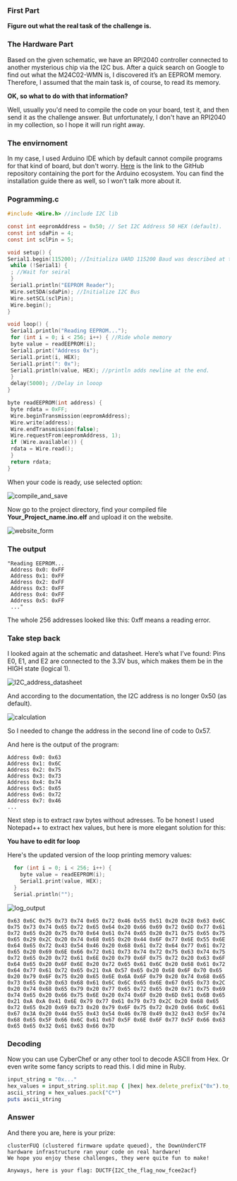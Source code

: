 ### First Part

**Figure out what the real task of the challenge is.**

### The Hardware Part
Based on the given schematic, we have an RPI2040 controller connected to another mysterious chip via the I2C bus. After a quick search on Google to find out what the M24C02-WMN is, I discovered it’s an EEPROM memory. Therefore, I assumed that the main task is, of course, to read its memory.

**OK, so what to do with that information?**

Well, usually you'd need to compile the code on your board, test it, and then send it as the challenge answer. But unfortunately, I don't have an RPI2040 in my collection, so I hope it will run right away.

### The envirnoment
In my case, I used Arduino IDE which by default cannot compile programs for that kind of board, but don't worry.
[Here](https://github.com/earlephilhower/arduino-pico) is the link to the GitHub repository containing the port for the Arduino ecosystem.
You can find the installation guide there as well, so I won't talk more about it.

### Pogramming.c

```c
#include <Wire.h> //include I2C lib

const int eepromAddress = 0x50; // Set I2C Address 50 HEX (default).
const int sdaPin = 4;
const int sclPin = 5;

void setup() {
Serial1.begin(115200); //Initializa UARD 115200 Baud was described at task website.
 while (!Serial1) {
 ; //Wait for seiral
 }
 Serial1.println("EEPROM Reader");
 Wire.setSDA(sdaPin); //Initialize I2C Bus
 Wire.setSCL(sclPin);
 Wire.begin();
}

void loop() {
 Serial1.println("Reading EEPROM...");
 for (int i = 0; i < 256; i++) { //Ride whole memory
 byte value = readEEPROM(i);
 Serial1.print("Address 0x");
 Serial1.print(i, HEX);
 Serial1.print(": 0x");
 Serial1.println(value, HEX); //println adds newline at the end.
 }
 delay(5000); //Delay in looop
}

byte readEEPROM(int address) {
 byte rdata = 0xFF;
 Wire.beginTransmission(eepromAddress);
 Wire.write(address);
 Wire.endTransmission(false);
 Wire.requestFrom(eepromAddress, 1);
 if (Wire.available()) {
 rdata = Wire.read();
 }
 return rdata;
}
````

When your code is ready, use selected option:

![compile_and_save](https://github.com/BarrYPL/CTF-Writeups/blob/main/DUCTF/I%20see/Images/compile_and_save.png?raw=true)

Now go to the project directory, find your compiled file **__Your_Project_name.ino.elf__** and upload it on the website.

![website_form](https://github.com/BarrYPL/CTF-Writeups/blob/main/DUCTF/I%20see/Images/website_form.png?raw=true)

### The output

```` 
"Reading EEPROM...
 Address 0x0: 0xFF
 Address 0x1: 0xFF
 Address 0x2: 0xFF
 Address 0x3: 0xFF
 Address 0x4: 0xFF
 Address 0x5: 0xFF
 ..."
````

The whole 256 addresses looked like this: 0xff means a reading error.

### Take step back
I looked again at the schematic and datasheet. Here’s what I’ve found:
Pins E0, E1, and E2 are connected to the 3.3V bus, which makes them be in the HIGH
state (logical 1).

![I2C_address_datasheet](https://github.com/BarrYPL/CTF-Writeups/blob/main/DUCTF/I%20see/Images/I2C_address_datasheet.png?raw=true)

And according to the documentation, the I2C address is no longer 0x50 (as default).

![calculation](https://github.com/BarrYPL/CTF-Writeups/blob/main/DUCTF/I%20see/Images/calc.png?raw=true)

So I needed to change the address in the second line of code to 0x57.

And here is the output of the program:

````
Address 0x0: 0x63
Address 0x1: 0x6C
Address 0x2: 0x75
Address 0x3: 0x73
Address 0x4: 0x74
Address 0x5: 0x65
Address 0x6: 0x72
Address 0x7: 0x46
...
````

Next step is to extract raw bytes without adresses. To be honest I used Notepad++ to extract hex values, but here is more elegant solution for this:

**You have to edit for loop**

Here's the updated version of the loop printing memory values:

```c
  for (int i = 0; i < 256; i++) {
    byte value = readEEPROM(i);
    Serial1.print(value, HEX);
  }
  Serial.println("");
````

![log_output](https://github.com/BarrYPL/CTF-Writeups/blob/main/DUCTF/I%20see/Images/log_output.png?raw=true)

````
0x63 0x6C 0x75 0x73 0x74 0x65 0x72 0x46 0x55 0x51 0x20 0x28 0x63 0x6C 0x75 0x73 0x74 0x65 0x72 0x65 0x64 0x20 0x66 0x69 0x72 0x6D 0x77 0x61 0x72 0x65 0x20 0x75 0x70 0x64 0x61 0x74 0x65 0x20 0x71 0x75 0x65 0x75 0x65 0x29 0x2C 0x20 0x74 0x68 0x65 0x20 0x44 0x6F 0x77 0x6E 0x55 0x6E 0x64 0x65 0x72 0x43 0x54 0x46 0x20 0x68 0x61 0x72 0x64 0x77 0x61 0x72 0x65 0x20 0x69 0x6E 0x66 0x72 0x61 0x73 0x74 0x72 0x75 0x63 0x74 0x75 0x72 0x65 0x20 0x72 0x61 0x6E 0x20 0x79 0x6F 0x75 0x72 0x20 0x63 0x6F 0x64 0x65 0x20 0x6F 0x6E 0x20 0x72 0x65 0x61 0x6C 0x20 0x68 0x61 0x72 0x64 0x77 0x61 0x72 0x65 0x21 0xA 0x57 0x65 0x20 0x68 0x6F 0x70 0x65 0x20 0x79 0x6F 0x75 0x20 0x65 0x6E 0x6A 0x6F 0x79 0x20 0x74 0x68 0x65 0x73 0x65 0x20 0x63 0x68 0x61 0x6C 0x6C 0x65 0x6E 0x67 0x65 0x73 0x2C 0x20 0x74 0x68 0x65 0x79 0x20 0x77 0x65 0x72 0x65 0x20 0x71 0x75 0x69 0x74 0x65 0x20 0x66 0x75 0x6E 0x20 0x74 0x6F 0x20 0x6D 0x61 0x6B 0x65 0x21 0xA 0xA 0x41 0x6E 0x79 0x77 0x61 0x79 0x73 0x2C 0x20 0x68 0x65 0x72 0x65 0x20 0x69 0x73 0x20 0x79 0x6F 0x75 0x72 0x20 0x66 0x6C 0x61 0x67 0x3A 0x20 0x44 0x55 0x43 0x54 0x46 0x7B 0x49 0x32 0x43 0x5F 0x74 0x68 0x65 0x5F 0x66 0x6C 0x61 0x67 0x5F 0x6E 0x6F 0x77 0x5F 0x66 0x63 0x65 0x65 0x32 0x61 0x63 0x66 0x7D
````

### Decoding

Now you can use CyberChef or any other tool to decode ASCII from Hex. Or even write some fancy scripts to read this. I did mine in Ruby.

```ruby
input_string = "0x..."
hex_values = input_string.split.map { |hex| hex.delete_prefix("0x").to_i(16) }
ascii_string = hex_values.pack("C*")
puts ascii_string
````

### Answer

And there you are, here is your prize:

````
clusterFUQ (clustered firmware update queued), the DownUnderCTF hardware infrastructure ran your code on real hardware!
We hope you enjoy these challenges, they were quite fun to make!

Anyways, here is your flag: DUCTF{I2C_the_flag_now_fcee2acf}
````